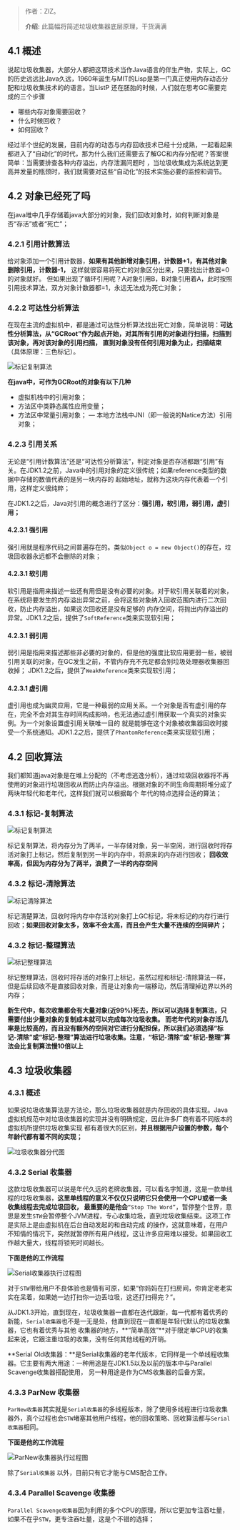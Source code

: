 


> 作者：ZlZ。
>
> **介绍:** 此篇幅将简述垃圾收集器底层原理，干货满满

## 4.1 概述
说起垃圾收集器，大部分人都把这项技术当作Java语言的伴生产物，实际上，GC的历史远远比Java久远，1960年诞生与MIT的Lisp是第一门真正使用内存动态分配和垃圾收集技术的的语言。当ListP
还在胚胎的时候，人们就在思考GC需要完成的三个步骤
- 哪些内存对象需要回收？
- 什么时候回收？
- 如何回收？

经过半个世纪的发展，目前内存的动态与内存回收技术已经十分成熟，一起看起来都进入了“自动化”的时代，那为什么我们还需要去了解GC和内存分配呢？答案很简单：当需要排查各种内存溢出，内存泄漏问题时
，当垃圾收集成为系统达到更高并发量的瓶颈时，我们就需要对这些“自动化”的技术实施必要的监控和调节。

## 4.2 对象已经死了吗
在java堆中几乎存储着java大部分的对象，我们回收对象时，如何判断对象是否“存活”或者“死亡”；

### 4.2.1 引用计数算法

给对象添加一个引用计数器，**如果有其他新增对象引用，计数器+1，有其他对象删除引用，计数器-1，** 这样就很容易将死亡的对象区分出来，只要找出计数器=0的对象就好。
但如果出现了循环引用呢？A对象引用B，B对象引用着A，此时按照引用技术算法，双方对象计数器都=1，永远无法成为死亡对象；

### 4.2.2 可达性分析算法

在现在主流的虚拟机中，都是通过可达性分析算法找出死亡对象，简单说明：**可达性分析算法，从“GCRoot”作为起点开始，对其所有引用的对象进行扫描，扫描到该对象，再对该对象的引用扫描，
直到对象没有任何引用对象为止，扫描结束**（具体原理：三色标记）。

![标记复制算法](../resource/images/GC/可达性分析算法.jpg ':size=600x300')

**在java中，可作为GCRoot的对象有以下几种**
- 虚拟机栈中的引用对象；
- 方法区中类静态属性应用变量；
- 方法区中常量引用对象；
— 本地方法栈中JNI（即一般说的Natice方法）引用对象；

### 4.2.3 引用关系
无论是“引用计数算法”还是“可达性分析算法”，判定对象是否存活都跟“引用”有关。在JDK1.2之前，Java中的引用对象的定义很传统；如果reference类型的数据中存储的数值代表的是另一块内存的
起始地址，就称为这块内存代表着一个引用，这样定义很纯粹；

在JDK1.2之后，Java对引用的概念进行了区分：**强引用，软引用，弱引用，虚引用；**

#### 4.2.3.1 强引用
强引用就是程序代码之间普遍存在的。类似`Object o = new Object()`的存在，垃圾回收器永远都不会删除的对象；
#### 4.2.3.1 软引用
软引用是指用来描述一些还有用但是没有必要的对象。对于软引用关联着的对象，在系统将要发生的内存溢出异常之前，会将这些对象纳入回收范围内进行二次回收，防止内存溢出，如果这次回收还是没有足够的
内存空间，将抛出内存溢出的异常。JDK1.2之后，提供了`SoftReference`类来实现软引用；
#### 4.2.3.1 弱引用
弱引用是指用来描述那些非必要的对象的，但是他的强度比软应用更弱一些，被弱引用关联的对象，在GC发生之前，不管内存充不充足都会别垃圾处理器收集器回收掉；
JDK1.2之后，提供了`WeakReference`类来实现软引用；
#### 4.2.3.1 虚引用
虚引用也成为幽灵应用，它是一种最弱的应用关系。一个对象是否有虚引用的存在，完全不会对其生存时间构成影响，也无法通过虚引用获取一个真实的对象实例。为一个对象设置虚引用关联唯一目的
就是能够在这个对象被收集器回收时接受一个系统通知。JDK1.2之后，提供了`PhantomReference`类来实现软引用；


## 4.2 回收算法
我们都知道java对象是在堆上分配的（不考虑逃逸分析），通过垃圾回收器将不再使用的对象进行垃圾回收从而防止内存溢出。根据对象的不同生命周期将堆分成了两块年轻代和老年代，这样我们就可以根据每个
年代的特点选择合适的算法；
### 4.3.1 标记-复制算法
![标记复制算法](../resource/images/GC/标记复制算法.jpeg ':size=600x300')

标记复制算法，将内存分为了两半，一半存储对象，另一半空闲，进行回收时将存活对象打上标记，然后复制到另一半的内存中，将原来的内存进行回收；
**回收效率高，但因为内存分为了两半，浪费了一半的内存空间**

### 4.3.2 标记-清除算法
![标记清除算法](../resource/images/GC/标记清除算法.jpeg ':size=600x300')

标记清楚算法，回收时将内存中存活的对象打上GC标记，将未标记的内存行进行回收；**如果回收对象太多，效率不会太高，而且会产生大量不连续的空间碎片；**

### 4.3.2 标记-整理算法

![标记整理算法](../resource/images/GC/标记整理算法.jpeg ':size=600x300')

标记整理算法，回收时将存活的对象打上标记，虽然过程和标记-清除算法一样，但是后续回收不是直接回收对象，而是让对象向一端移动，然后清理掉边界以外的内存；

**新生代中，每次收集都会有大量对象(近99%)死去，所以可以选择复制算法，只需要付出少量对象的复制成本就可以完成每次垃圾收集。
而老年代的对象存活几率是比较高的，而且没有额外的空间对它进行分配担保，所以我们必须选择“标记-清除”或“标记-整理”算法进行垃圾收集。注意，“标记-清除”或“标记-整理”算法会比复制算法慢10倍以上**

## 4.3 垃圾收集器

### 4.3.1 概述

如果说垃圾收集算法是方法论，那么垃圾收集器就是内存回收的具体实现。Java虚拟机规范中对垃圾收集器的实现并没有明确规定，因此许多厂商有着不同版本的虚拟机所提供垃圾收集实现
都有着很大的区别，**并且根据用户设置的参数，每个年龄代都有着不同的实现；**

![垃圾收集器分代图](../resource/images/GC/垃圾收集器分代图.jpg ':size=50%')

### 4.3.2 Serial 收集器
这款垃圾收集器可以说是年代久远的老牌收集器，可以看名字知道，这是一款单线程的垃圾收集器，**这里单线程的意义不仅仅只说明它只会使用一个CPU或者一条收集线程去完成垃圾回收，
最重要的是他会**`“Stop The Word”`，暂停整个世界，意思是发生`STW`会暂停整个JVM进程，专心收集垃圾，直到垃圾收集结束。这项工作是实际上是由虚拟机在后台自动发起的和自动完成
的操作，这就意味着，在用户不知情的情况下，突然就暂停所有用户线程，这让许多应用难以接受。如果回收工作越大量大，线程将锁死时间越长。

**下面是他的工作流程**

![Serial收集器执行过程图](../resource/images/GC/Serial收集器执行过程图.jpg ':size=60%')

对于`STW`带给用户不良体验也是情有可原，如果“你妈妈在打扫房间，你肯定老老实实在呆着，如果她一边打扫你一边丢垃圾，这还打扫得完？”。

从JDK1.3开始，直到现在，垃圾收集器一直都在迭代跟新，每一代都有着优秀的新能，`Serial收集器`也不是一无是处，他直到现在一直都是年轻代默认的垃圾收集器，它也有着优秀与其他
收集器的地方，**“简单高效”**对于限定单CPU的收集起来说，它跟注重垃圾的收集，没有任何其他线程的开销。

**Serial Old收集器：**是Serial收集器的老年代版本，它同样是一个单线程收集器。它主要有两大用途：一种用途是在JDK1.5以及以前的版本中与Parallel Scavenge收集器搭配使用，
另一种用途是作为CMS收集器的后备方案。


### 4.3.3 ParNew 收集器
`ParNew收集器`其实就是`Serial收集器`的多线程版本，除了使用多线程进行垃圾收集器外，真个过程也会`STW`堵塞其他用户线程，他的回收策略、回收算法都与`Serial收集器`相同。

**下面是他的工作流程**

![ParNew收集器执行过程图](../resource/images/GC/ParNew收集器执行过程图.jpg ':size=60%')

除了`Serial收集器` 以外，目前只有它才能与CMS配合工作。

### 4.3.4 Parallel Scavenge 收集器


`Parallel Scavenge收集器`因为利用的多个CPU的原理，所以它更加专注吞吐量，如果不在乎`STW`，更专注吞吐量，这是个不错的选择；